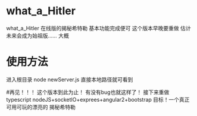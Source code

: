 # what_a_Hitler
what_a_Hitler
在线版的揭秘希特勒
基本功能完成便可
这个版本早晚要重做
估计未来会成为始祖版…… 大概

# 使用方法
 进入根目录
node newServer.js
直接本地路径就可看到

#再见！！！
这个版本到此为止！ 有没有bug也就这样了！
接下来重做
typescript
nodeJS+socketIO+exprees+angular2+bootstrap
目标！一个真正可用可玩的漂亮的 揭秘希特勒
